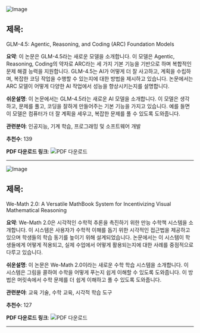![Image](https://cdn-thumbnails.huggingface.co/social-thumbnails/papers/2508.06471.png)

## 제목:
GLM-4.5: Agentic, Reasoning, and Coding (ARC) Foundation Models

**요약**:
이 논문은 GLM-4.5라는 새로운 모델을 소개합니다. 이 모델은 Agentic, Reasoning, Coding의 약자로 ARC라는 세 가지 기본 기능을 기반으로 하며 복합적인 문제 해결 능력을 지원합니다. GLM-4.5는 AI가 어떻게 더 잘 사고하고, 계획을 수립하며, 복잡한 코딩 작업을 수행할 수 있는지에 대한 방법을 제시하고 있습니다. 논문에서는 ARC 모델이 어떻게 다양한 AI 작업에서 성능을 향상시키는지를 설명합니다.

**쉬운설명**:
이 논문에서는 GLM-4.5라는 새로운 AI 모델을 소개합니다. 이 모델은 생각하고, 문제를 풀고, 코딩을 잘하게 만들어주는 기본 기능을 가지고 있습니다. 예를 들면 이 모델은 컴퓨터가 더 잘 계획을 세우고, 복잡한 문제를 풀 수 있도록 도와줍니다. 

**관련분야**:
인공지능, 기계 학습, 프로그래밍 및 소프트웨어 개발

**추천수**:
139

**PDF 다운로드 링크**: ![PDF 다운로드](https://huggingface.co/papers/2508.06471)

---

![Image](https://cdn-thumbnails.huggingface.co/social-thumbnails/papers/2508.10433.png)

## 제목:
We-Math 2.0: A Versatile MathBook System for Incentivizing Visual Mathematical Reasoning

**요약**:
We-Math 2.0은 시각적인 수학적 추론을 촉진하기 위한 만능 수학책 시스템을 소개합니다. 이 시스템은 사용자가 수학적 이해를 돕기 위한 시각적인 접근법을 제공하고 있으며 학생들의 학습 동기를 높이기 위해 설계되었습니다. 논문에서는 이 시스템이 학생들에게 어떻게 적용되고, 실제 수업에서 어떻게 활용되는지에 대한 사례를 중점적으로 다루고 있습니다.

**쉬운설명**:
이 논문은 We-Math 2.0이라는 새로운 수학 학습 시스템을 소개합니다. 이 시스템은 그림을 콜하여 수학을 어떻게 푸는지 쉽게 이해할 수 있도록 도와줍니다. 이 방법은 머릿속에서 수학 문제를 더 쉽게 이해하고 풀 수 있도록 도와줍니다.

**관련분야**:
교육 기술, 수학 교육, 시각적 학습 도구

**추천수**:
127

**PDF 다운로드 링크**: ![PDF 다운로드](https://huggingface.co/papers/2508.10433)

---